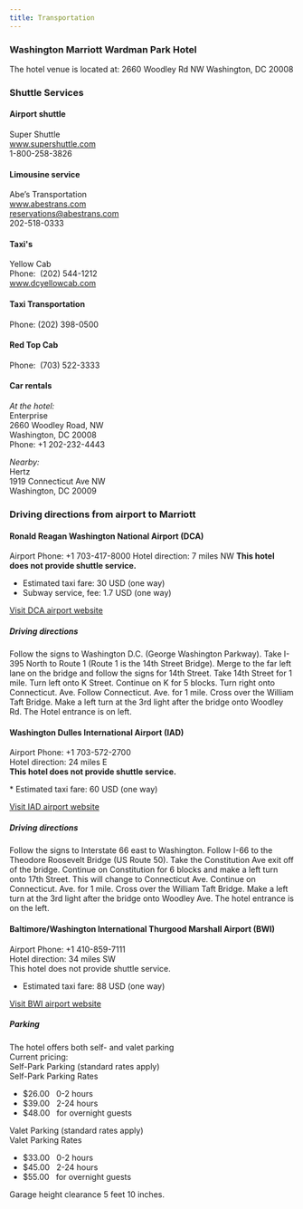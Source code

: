 ```yaml
---
title: Transportation
---
```


### Washington Marriott Wardman Park Hotel
The hotel venue is located at:
2660 Woodley Rd NW
Washington, DC 20008


### Shuttle Services 
#### Airport shuttle
Super Shuttle  
www.supershuttle.com  
1-800-258-3826

#### Limousine service
Abe’s Transportation  
www.abestrans.com  
reservations@abestrans.com  
202-518-0333
 
#### Taxi's
Yellow Cab  
Phone:  (202) 544-1212  
www.dcyellowcab.com
 
#### Taxi Transportation
Phone: (202) 398-0500
 
#### Red Top Cab
Phone:  (703) 522-3333
 
#### Car rentals
*At the hotel:*  
Enterprise  
2660 Woodley Road, NW  
Washington, DC 20008  
Phone: +1 202-232-4443

*Nearby:*  
Hertz  
1919 Connecticut Ave NW  
Washington, DC 20009
 
### Driving directions from airport to Marriott
#### Ronald Reagan Washington National Airport (DCA)

Airport Phone: +1 703-417-8000
Hotel direction: 7 miles NW
**This hotel does not provide shuttle service.**

* Estimated taxi fare: 30 USD (one way)
* Subway service, fee: 1.7 USD (one way)

[Visit DCA airport website](https://www.flyreagan.com/dca/reagan-national-airport)

##### Driving directions
Follow the signs to Washington D.C. (George Washington Parkway). Take I-395 North to Route 1 (Route 1 is the 14th Street Bridge). Merge to the far left lane on the bridge and follow the signs for 14th Street. Take 14th Street for 1 mile. Turn left onto K Street. Continue on K for 5 blocks. Turn right onto Connecticut. Ave. Follow Connecticut. Ave. for 1 mile. Cross over the William Taft Bridge. Make a left turn at the 3rd light after the bridge onto Woodley Rd. The Hotel entrance is on left.
 
#### Washington Dulles International Airport (IAD)
Airport Phone: +1 703-572-2700  
Hotel direction: 24 miles E  
**This hotel does not provide shuttle service.**  

* Estimated taxi fare: 60 USD (one way)

[Visit IAD airport website](https://flydulles.com/iad/dulles-international-airport)

##### Driving directions
Follow the signs to Interstate 66 east to Washington. Follow I-66 to the Theodore Roosevelt
Bridge (US Route 50). Take the Constitution Ave exit off of the bridge. Continue on Constitution for 6 blocks and make a left turn onto 17th Street. This will change to Connecticut Ave. Continue on Connecticut. Ave. for 1 mile. Cross over the William Taft Bridge. Make a left turn at the 3rd light after the bridge onto Woodley Ave. The hotel entrance is on the left.
 
#### Baltimore/Washington International Thurgood Marshall Airport (BWI)
Airport Phone: +1 410-859-7111  
Hotel direction: 34 miles SW  
This hotel does not provide shuttle service.

* Estimated taxi fare: 88 USD (one way)

[Visit BWI airport website](https://www.bwiairport.com/)
 
##### Parking
The hotel offers both self- and valet parking  
Current pricing:  
Self-Park Parking (standard rates apply)  
Self-Park Parking Rates

* $26.00   0-2 hours
* $39.00   2-24 hours
* $48.00   for overnight guests

Valet Parking (standard rates apply)  
Valet Parking Rates

* $33.00   0-2 hours
* $45.00   2-24 hours
* $55.00   for overnight guests

Garage height clearance 5 feet 10 inches.
